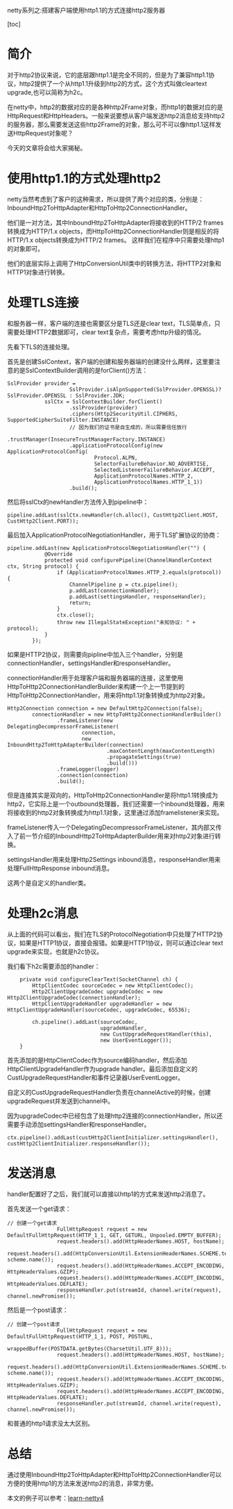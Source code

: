 netty系列之:搭建客户端使用http1.1的方式连接http2服务器

[toc]

# 简介

对于http2协议来说，它的底层跟http1.1是完全不同的，但是为了兼容http1.1协议，http2提供了一个从http1.1升级到http2的方式，这个方式叫做cleartext upgrade,也可以简称为h2c。

在netty中，http2的数据对应的是各种http2Frame对象，而http1的数据对应的是HttpRequest和HttpHeaders。一般来说要想从客户端发送http2消息给支持http2的服务器，那么需要发送这些http2Frame的对象，那么可不可以像http1.1这样发送HttpRequest对象呢？

今天的文章将会给大家揭秘。

# 使用http1.1的方式处理http2

netty当然考虑到了客户的这种需求，所以提供了两个对应的类，分别是：InboundHttp2ToHttpAdapter和HttpToHttp2ConnectionHandler。

他们是一对方法，其中InboundHttp2ToHttpAdapter将接收到的HTTP/2 frames 转换成为HTTP/1.x objects，而HttpToHttp2ConnectionHandler则是相反的将HTTP/1.x objects转换成为HTTP/2 frames。 这样我们在程序中只需要处理http1的对象即可。

他们的底层实际上调用了HttpConversionUtil类中的转换方法，将HTTP2对象和HTTP1对象进行转换。

# 处理TLS连接

和服务器一样，客户端的连接也需要区分是TLS还是clear text，TLS简单点，只需要处理HTTP2数据即可，clear text复杂点，需要考虑http升级的情况。

先看下TLS的连接处理。

首先是创建SslContext，客户端的创建和服务器端的创建没什么两样，这里要注意的是SslContextBuilder调用的是forClient()方法：

```
SslProvider provider =
                    SslProvider.isAlpnSupported(SslProvider.OPENSSL)? SslProvider.OPENSSL : SslProvider.JDK;
            sslCtx = SslContextBuilder.forClient()
                    .sslProvider(provider)
                    .ciphers(Http2SecurityUtil.CIPHERS, SupportedCipherSuiteFilter.INSTANCE)
                    // 因为我们的证书是自生成的，所以需要信任放行
                    .trustManager(InsecureTrustManagerFactory.INSTANCE)
                    .applicationProtocolConfig(new ApplicationProtocolConfig(
                            Protocol.ALPN,
                            SelectorFailureBehavior.NO_ADVERTISE,
                            SelectedListenerFailureBehavior.ACCEPT,
                            ApplicationProtocolNames.HTTP_2,
                            ApplicationProtocolNames.HTTP_1_1))
                    .build();
```

然后将sslCtx的newHandler方法传入到pipeline中：

```
pipeline.addLast(sslCtx.newHandler(ch.alloc(), CustHttp2Client.HOST, CustHttp2Client.PORT));
```

最后加入ApplicationProtocolNegotiationHandler，用于TLS扩展协议的协商：

```
pipeline.addLast(new ApplicationProtocolNegotiationHandler("") {
            @Override
            protected void configurePipeline(ChannelHandlerContext ctx, String protocol) {
                if (ApplicationProtocolNames.HTTP_2.equals(protocol)) {
                    ChannelPipeline p = ctx.pipeline();
                    p.addLast(connectionHandler);
                    p.addLast(settingsHandler, responseHandler);
                    return;
                }
                ctx.close();
                throw new IllegalStateException("未知协议: " + protocol);
            }
        });
```

如果是HTTP2协议，则需要向pipline中加入三个handler，分别是connectionHandler，settingsHandler和responseHandler。

connectionHandler用于处理客户端和服务器端的连接，这里使用HttpToHttp2ConnectionHandlerBuilder来构建一个上一节提到的HttpToHttp2ConnectionHandler，用来将http1.1对象转换成为http2对象。

```
Http2Connection connection = new DefaultHttp2Connection(false);
        connectionHandler = new HttpToHttp2ConnectionHandlerBuilder()
                .frameListener(new DelegatingDecompressorFrameListener(
                        connection,
                        new InboundHttp2ToHttpAdapterBuilder(connection)
                                .maxContentLength(maxContentLength)
                                .propagateSettings(true)
                                .build()))
                .frameLogger(logger)
                .connection(connection)
                .build();
```

但是连接其实是双向的，HttpToHttp2ConnectionHandler是将http1.1转换成为http2，它实际上是一个outbound处理器，我们还需要一个inbound处理器，用来将接收到的http2对象转换成为http1.1对象，这里通过添加framelistener来实现。

frameListener传入一个DelegatingDecompressorFrameListener，其内部又传入了前一节介绍的InboundHttp2ToHttpAdapterBuilder用来对http2对象进行转换。

settingsHandler用来处理Http2Settings inbound消息，responseHandler用来处理FullHttpResponse inbound消息。

这两个是自定义的handler类。

# 处理h2c消息

从上面的代码可以看出，我们在TLS的ProtocolNegotiation中只处理了HTTP2协议，如果是HTTP1协议，直接会报错。如果是HTTP1协议，则可以通过clear text upgrade来实现，也就是h2c协议。

我们看下h2c需要添加的handler：

```
    private void configureClearText(SocketChannel ch) {
        HttpClientCodec sourceCodec = new HttpClientCodec();
        Http2ClientUpgradeCodec upgradeCodec = new Http2ClientUpgradeCodec(connectionHandler);
        HttpClientUpgradeHandler upgradeHandler = new HttpClientUpgradeHandler(sourceCodec, upgradeCodec, 65536);

        ch.pipeline().addLast(sourceCodec,
                              upgradeHandler,
                              new CustUpgradeRequestHandler(this),
                              new UserEventLogger());
    }
```

首先添加的是HttpClientCodec作为source编码handler，然后添加HttpClientUpgradeHandler作为upgrade handler。最后添加自定义的CustUpgradeRequestHandler和事件记录器UserEventLogger。

自定义的CustUpgradeRequestHandler负责在channelActive的时候，创建upgradeRequest并发送到channel中。

因为upgradeCodec中已经包含了处理http2连接的connectionHandler，所以还需要手动添加settingsHandler和responseHandler。

```
ctx.pipeline().addLast(custHttp2ClientInitializer.settingsHandler(), custHttp2ClientInitializer.responseHandler());
```

# 发送消息

handler配置好了之后，我们就可以直接以http1的方式来发送http2消息了。

首先发送一个get请求：

```
// 创建一个get请求
                FullHttpRequest request = new DefaultFullHttpRequest(HTTP_1_1, GET, GETURL, Unpooled.EMPTY_BUFFER);
                request.headers().add(HttpHeaderNames.HOST, hostName);
                request.headers().add(HttpConversionUtil.ExtensionHeaderNames.SCHEME.text(), scheme.name());
                request.headers().add(HttpHeaderNames.ACCEPT_ENCODING, HttpHeaderValues.GZIP);
                request.headers().add(HttpHeaderNames.ACCEPT_ENCODING, HttpHeaderValues.DEFLATE);
                responseHandler.put(streamId, channel.write(request), channel.newPromise());
```

然后是一个post请求：

```
// 创建一个post请求
                FullHttpRequest request = new DefaultFullHttpRequest(HTTP_1_1, POST, POSTURL,
                        wrappedBuffer(POSTDATA.getBytes(CharsetUtil.UTF_8)));
                request.headers().add(HttpHeaderNames.HOST, hostName);
                request.headers().add(HttpConversionUtil.ExtensionHeaderNames.SCHEME.text(), scheme.name());
                request.headers().add(HttpHeaderNames.ACCEPT_ENCODING, HttpHeaderValues.GZIP);
                request.headers().add(HttpHeaderNames.ACCEPT_ENCODING, HttpHeaderValues.DEFLATE);
                responseHandler.put(streamId, channel.write(request), channel.newPromise());
```

和普通的http1请求没太大区别。

# 总结

通过使用InboundHttp2ToHttpAdapter和HttpToHttp2ConnectionHandler可以方便的使用http1的方法来发送http2的消息，非常方便。

本文的例子可以参考：[learn-netty4](https://github.com/ddean2009/learn-netty4)









